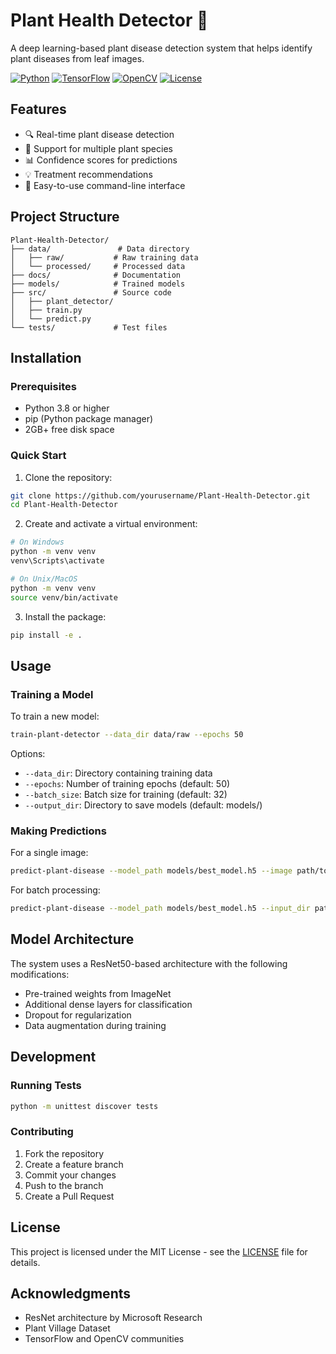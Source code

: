 # Plant Health Detector 🌿

A deep learning-based plant disease detection system that helps identify plant diseases from leaf images.

[![Python](https://img.shields.io/badge/Python-3.8+-3776AB?style=for-the-badge&logo=python&logoColor=white)](https://www.python.org)
[![TensorFlow](https://img.shields.io/badge/TensorFlow-2.0+-FF6F00?style=for-the-badge&logo=tensorflow&logoColor=white)](https://www.tensorflow.org)
[![OpenCV](https://img.shields.io/badge/OpenCV-4.0+-5C3EE8?style=for-the-badge&logo=opencv&logoColor=white)](https://opencv.org)
[![License](https://img.shields.io/badge/License-MIT-green.svg?style=for-the-badge)](LICENSE)

## Features

- 🔍 Real-time plant disease detection
- 🌿 Support for multiple plant species
- 📊 Confidence scores for predictions
- 💡 Treatment recommendations
- 🚀 Easy-to-use command-line interface

## Project Structure

```
Plant-Health-Detector/
├── data/               # Data directory
│   ├── raw/           # Raw training data
│   └── processed/     # Processed data
├── docs/              # Documentation
├── models/            # Trained models
├── src/               # Source code
│   ├── plant_detector/
│   ├── train.py
│   └── predict.py
└── tests/             # Test files
```

## Installation

### Prerequisites

- Python 3.8 or higher
- pip (Python package manager)
- 2GB+ free disk space

### Quick Start

1. Clone the repository:
```bash
git clone https://github.com/yourusername/Plant-Health-Detector.git
cd Plant-Health-Detector
```

2. Create and activate a virtual environment:
```bash
# On Windows
python -m venv venv
venv\Scripts\activate

# On Unix/MacOS
python -m venv venv
source venv/bin/activate
```

3. Install the package:
```bash
pip install -e .
```

## Usage

### Training a Model

To train a new model:

```bash
train-plant-detector --data_dir data/raw --epochs 50
```

Options:
- `--data_dir`: Directory containing training data
- `--epochs`: Number of training epochs (default: 50)
- `--batch_size`: Batch size for training (default: 32)
- `--output_dir`: Directory to save models (default: models/)

### Making Predictions

For a single image:
```bash
predict-plant-disease --model_path models/best_model.h5 --image path/to/image.jpg
```

For batch processing:
```bash
predict-plant-disease --model_path models/best_model.h5 --input_dir path/to/images --output_dir results
```

## Model Architecture

The system uses a ResNet50-based architecture with the following modifications:
- Pre-trained weights from ImageNet
- Additional dense layers for classification
- Dropout for regularization
- Data augmentation during training

## Development

### Running Tests

```bash
python -m unittest discover tests
```

### Contributing

1. Fork the repository
2. Create a feature branch
3. Commit your changes
4. Push to the branch
5. Create a Pull Request

## License

This project is licensed under the MIT License - see the [LICENSE](LICENSE) file for details.

## Acknowledgments

- ResNet architecture by Microsoft Research
- Plant Village Dataset
- TensorFlow and OpenCV communities

